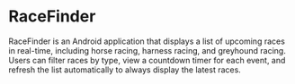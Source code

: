 # RaceFinder
RaceFinder is an Android application that displays a list of upcoming races in real-time, including horse racing, harness racing, and greyhound racing. Users can filter races by type, view a countdown timer for each event, and refresh the list automatically to always display the latest races.

